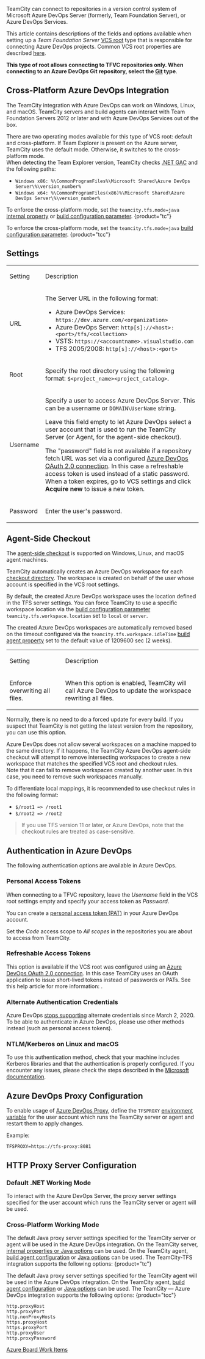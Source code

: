 [//]: # (title: Azure DevOps)
[//]: # (auxiliary-id: Azure DevOps;Team Foundation Server)

TeamCity can connect to repositories in a version control system of Microsoft Azure DevOps Server (formerly, Team Foundation Server), or Azure DevOps Services.

This article contains descriptions of the fields and options available when setting up a _Team Foundation Server_ [VCS root](vcs-root.md) type that is responsible for connecting Azure DevOps projects. Common VCS root properties are described [here](configuring-vcs-roots.md#Common+VCS+Root+Properties).

__This type of root allows connecting to TFVC repositories only. When connecting to an Azure DevOps Git repository, select the [Git](git.md) type__.

## Cross-Platform Azure DevOps Integration

The TeamCity integration with Azure DevOps can work on Windows, Linux, and macOS. TeamCity servers and build agents can interact with Team Foundation Servers 2012 or later and with Azure DevOps Services out of the box.

There are two operating modes available for this type of VCS root: default and cross-platform. If Team Explorer is present on the Azure server, TeamCity uses the default mode. Otherwise, it switches to the cross-platform mode.  
When detecting the Team Explorer version, TeamCity checks [.NET GAC](https://msdn.microsoft.com/en-us/library/yf1d93sz.aspx) and the following paths:
* `Windows x86: %\CommonProgramFiles%\Microsoft Shared\Azure DevOps Server\%\version_number%`
* `Windows x64: %\CommonProgramFiles(x86)%\Microsoft Shared\Azure DevOps Server\%\version_number%`

To enforce the cross-platform mode, set the `teamcity.tfs.mode=java` [internal property](server-startup-properties.md#TeamCity+Internal+Properties) or [build configuration parameter](configuring-build-parameters.md).
{product="tc"}

To enforce the cross-platform mode, set the `teamcity.tfs.mode=java` [build configuration parameter](configuring-build-parameters.md).
{product="tcc"}

## Settings

<table><tr>

<td>

Setting

</td>

<td>

Description

</td></tr><tr>

<td>

URL

</td>

<td>

The Server URL in the following format:
* Azure DevOps Services: `https://dev.azure.com/<organization>`
* Azure DevOps Server: `http[s]://<host>:<port>/tfs/<collection>`
* VSTS: `https://<accountname>.visualstudio.com`
* TFS 2005/2008: `http[s]://<host>:<port>`

</td></tr><tr>

<td>

Root

</td>

<td>

Specify the root directory using the following format: `$<project_name><project_catalog>`.

</td></tr><tr>

<td>

Username

</td>

<td>

Specify a user to access Azure DevOps Server. This can be a username or `DOMAIN\UserName` string.

Leave this field empty to let Azure DevOps select a user account that is used to run the TeamCity Server (or Agent, for the agent-side checkout).

The "password" field is not available if a repository fetch URL was set via a configured [Azure DevOps OAuth 2.0 connection](configuring-connections.md#Azure+DevOps). In this case a refreshable access token is used instead of a static password. When a token expires, go to VCS settings and click **Acquire new** to issue a new token.

</td></tr><tr>

<td>

Password

</td>

<td>

Enter the user's password.

</td></tr></table>

## Agent-Side Checkout

The [agent-side checkout](vcs-checkout-mode.md#agent-checkout) is supported on Windows, Linux, and macOS agent machines.

TeamCity automatically creates an Azure DevOps workspace for each [checkout directory](build-checkout-directory.md). The workspace is created on behalf of the user whose account is specified in the VCS root settings.

By default, the created Azure DevOps workspace uses the location defined in the TFS server settings. You can force TeamCity to use a specific workspace location via the [build configuration parameter](configuring-build-parameters.md) `teamcity.tfs.workspace.location` set to `local` or `server`.

The created Azure DevOps workspaces are automatically removed based on the timeout configured via the `teamcity.tfs.workspace.idleTime` [build agent property](configure-agent-installation.md) set to the default value of 1209600 sec (2 weeks).

<table><tr>

<td>

Setting

</td>

<td>

Description

</td></tr><tr>

<td>

Enforce overwriting all files.

</td>

<td>

When this option is enabled, TeamCity will call Azure DevOps to update the workspace rewriting all files.

</td></tr></table>

Normally, there is no need to do a forced update for every build. If you suspect that TeamCity is not getting the latest version from the repository, you can use this option.

Azure DevOps does not allow several workspaces on a machine mapped to the same directory. If it happens, the TeamCity Azure DevOps agent-side checkout will attempt to remove intersecting workspaces to create a new workspace that matches the specified VCS root and checkout rules.  
Note that it can fail to remove workspaces created by another user. In this case, you need to remove such workspaces manually.

To differentiate local mappings, it is recommended to use checkout rules in the following format:
* `$/root1 => /root1`
* `$/root2 => /root2`

>If you use TFS version 11 or later, or Azure DevOps, note that the checkout rules are treated as case-sensitive.

<anchor name="TeamFoundationServer-azure-devops"/>
<anchor name="VisualStudioOnline"/>
<anchor name="vsts"/>
<anchor name="teamFoundationServerLive"/>

## Authentication in Azure DevOps

The following authentication options are available in Azure DevOps.

### Personal Access Tokens

When connecting to a TFVC repository, leave the _Username_ field in the VCS root settings empty and specify your access token as _Password_.

You can create a [personal access token (PAT)](https://www.visualstudio.com/en-us/docs/setup-admin/team-services/use-personal-access-tokens-to-authenticate) in your Azure DevOps account.

Set the _Code_ access scope to _All scopes_ in the repositories you are about to access from TeamCity.

### Refreshable Access Tokens

This option is available if the VCS root was configured using an [Azure DevOps OAuth 2.0 connection](configuring-connections.md#Azure+DevOps). In this case TeamCity uses an OAuth application to issue short-lived tokens instead of passwords or PATs. See this help article for more information: [](git.md#Authentication+Settings).

### Alternate Authentication Credentials

Azure DevOps [stops supporting](https://devblogs.microsoft.com/devops/azure-devops-will-no-longer-support-alternate-credentials-authentication/) alternate credentials since March 2, 2020. To be able to authenticate in Azure DevOps, please use other methods instead (such as personal access tokens).

### NTLM/Kerberos on Linux and macOS

To use this authentication method, check that your machine includes Kerberos libraries and that the authentication is properly configured. If you encounter any issues, please check the steps described in the [Microsoft documentation](https://msdn.microsoft.com/en-us/library/gg475929(v=vs.120).aspx#Anchor_3).

## Azure DevOps Proxy Configuration

To enable usage of [Azure DevOps Proxy](https://www.visualstudio.com/en-us/docs/setup-admin/tfs/install/install-proxy-setup-remote), define the `TFSPROXY` [environment variable](configuring-build-parameters.md#Environment+Variables) for the user account which runs the TeamCity server or agent and restart them to apply changes.

Example:

```Plain Text
TFSPROXY=https://tfs-proxy:8081
```

## HTTP Proxy Server Configuration

### Default .NET Working Mode

To interact with the Azure DevOps Server, the proxy server settings specified for the user account which runs the TeamCity server or agent will be used. 

### Cross-Platform Working Mode

The default Java proxy server settings specified for the TeamCity server or agent will be used in the Azure DevOps integration. On the TeamCity server, [internal properties or Java options](server-startup-properties.md) can be used. On the TeamCity agent, [build agent configuration](configure-agent-installation.md) or [Java options](configuring-build-agent-startup-properties.md) can be used. The TeamCity-TFS integration supports the following options:
{product="tc"}

The default Java proxy server settings specified for the TeamCity agent will be used in the Azure DevOps integration. On the TeamCity agent, [build agent configuration](configure-agent-installation.md) or [Java options](configuring-build-agent-startup-properties.md) can be used. The TeamCity — Azure DevOps integration supports the following options:
{product="tcc"}

```Plain Text
http.proxyHost
http.proxyPort
http.nonProxyHosts
https.proxyHost
https.proxyPort
http.proxyUser
http.proxyPassword
```

<seealso>
        <category ref="admin-guide">
            <a href="azure-board-work-items.md">Azure Board Work Items</a>
        </category>
</seealso>
